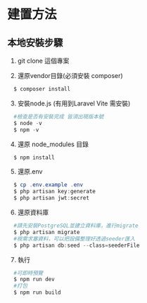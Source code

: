 # 建置方法

## 本地安裝步驟

1. git clone 這個專案

2. 還原vendor目錄(必須安裝 composer)

``` powershell
  $ composer install
```

3. 安裝node.js (有用到Laravel Vite 需安裝)

``` powershell
  #檢查是否有安裝完成 皆須出現版本號
  $ node -v
  $ npm -v
```

4. 還原 node_modules 目錄

``` powershell
  $ npm install
```

5. 還原.env

``` powershell
  $ cp .env.example .env
  $ php artisan key:generate
  $ php artisan jwt:secret
```

6. 還原資料庫

``` powershell
  #請先安裝PostgreSQL並建立資料庫，進行migrate
  $ php artisan migrate
  #視需求塞資料，可以把設備整理好透過seeder匯入
  $ php artisan db:seed --class=seederFile
```

7. 執行

``` powershell
  #可即時預覽
  $ npm run dev
  #打包
  $ npm run build
```